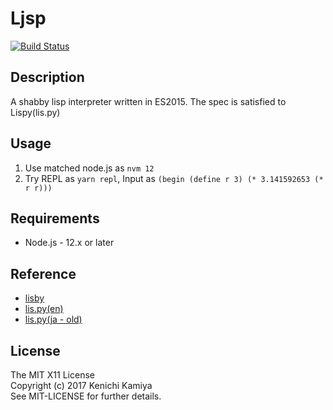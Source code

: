 Ljsp
=======================

[![Build Status](https://secure.travis-ci.org/kachick/ljsp.png)](http://travis-ci.org/kachick/ljsp)

Description
-----------

A shabby lisp interpreter written in ES2015. The spec is satisfied to Lispy(lis.py)

Usage
-----

1. Use matched node.js as `nvm 12`
2. Try REPL as `yarn repl`, Input as `(begin (define r 3) (* 3.141592653 (* r r)))`

Requirements
-------------

* Node.js - 12.x or later

Reference
---

* [lisby](https://github.com/kachick/lisby)
* [lis.py(en)](http://norvig.com/lispy.html)
* [lis.py(ja - old)](http://www.aoky.net/articles/peter_norvig/lispy.htm)

License
--------

The MIT X11 License  
Copyright (c) 2017 Kenichi Kamiya  
See MIT-LICENSE for further details.
